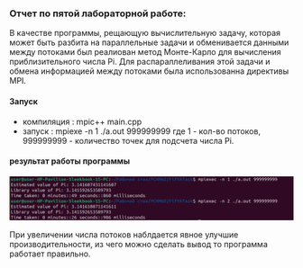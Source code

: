 ### Отчет по пятой лабораторной работе:

В качестве программы, рещающую вычислительную задачу, которая может быть разбита на параллельные задачи  и обменивается данными между потоками был реалиован метод Монте-Карло для вычисления приблизительного числа Pi. Для распараллеливания этой задачи и обмена информацией между потоками была использованна директивы MPI. 
#### Запуск
* компиляция : mpic++ main.cpp
* запуск : mpiexe -n 1 ./a.out 999999999
 где 1 - кол-во потоков, 999999999 - количество точек для подсчета числа Pi.

#### результат работы программы
![ошибка при загрузке изображения](FifthTask/output.png)

При увеличении числа потоков наблдается явное улучшие производительности, из чего можно сделать вывод то программа работает правильно.